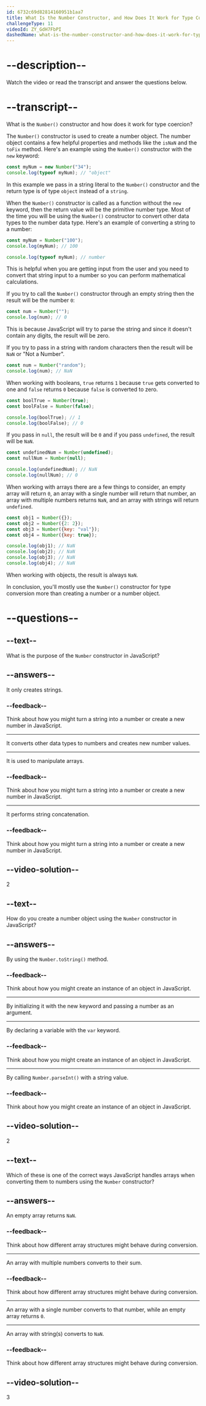 ```yaml
---
id: 6732c69d82814160951b1aa7
title: What Is the Number Constructor, and How Does It Work for Type Coercion?
challengeType: 11
videoId: ZY_GdH7FbPI
dashedName: what-is-the-number-constructor-and-how-does-it-work-for-type-coercion
---
```


# --description--

Watch the video or read the transcript and answer the questions below.

# --transcript--

What is the `Number()` constructor and how does it work for type coercion?

The `Number()` constructor is used to create a number object. The number object contains a few helpful properties and methods like the `isNaN` and the `toFix` method. Here's an example using the `Number()` constructor with the `new` keyword:

```js
const myNum = new Number("34");
console.log(typeof myNum); // "object" 
```

In this example we pass in a string literal to the `Number()` constructor and the return type is of type `object` instead of a `string`. 

When the `Number()` constructor is called as a function without the `new` keyword, then the return value will be the primitive number type. Most of the time you will be using the `Number()` constructor to convert other data types to the number data type. Here's an example of converting a string to a number:

```js
const myNum = Number("100");
console.log(myNum); // 100

console.log(typeof myNum); // number
```

This is helpful when you are getting input from the user and you need to convert that string input to a number so you can perform mathematical calculations. 

If you try to call the `Number()` constructor through an empty string then the result will be the number `0`: 

```js
const num = Number("");
console.log(num); // 0
```

This is because JavaScript will try to parse the string and since it doesn't contain any digits, the result will be zero.

If you try to pass in a string with random characters then the result will be `NaN` or "Not a Number". 

```js
const num = Number("random");
console.log(num); // NaN
```

When working with booleans, `true` returns `1` because `true` gets converted to one and `false` returns `0` because `false` is converted to zero. 

```js
const boolTrue = Number(true);
const boolFalse = Number(false);

console.log(boolTrue); // 1
console.log(boolFalse); // 0
```

If you pass in `null`, the result will be `0` and if you pass `undefined`, the result will be `NaN`. 

```js
const undefinedNum = Number(undefined);
const nullNum = Number(null);

console.log(undefinedNum); // NaN
console.log(nullNum); // 0
```

When working with arrays there are a few things to consider, an empty array will return `0`, an array with a single number will return that number, an array with multiple numbers returns `NaN`, and an array with strings will return `undefined`. 

```js
const obj1 = Number({});
const obj2 = Number({2: 2});
const obj3 = Number({key: "val"});
const obj4 = Number({key: true});

console.log(obj1); // NaN
console.log(obj2); // NaN
console.log(obj3); // NaN
console.log(obj4); // NaN
```

When working with objects, the result is always `NaN`.

In conclusion, you'll mostly use the `Number()` constructor for type conversion more than creating a number or a number object.

# --questions--

## --text--

What is the purpose of the `Number` constructor in JavaScript?

## --answers--

It only creates strings.

### --feedback--

Think about how you might turn a string into a number or create a new number in JavaScript.

---

It converts other data types to numbers and creates new number values.

---

It is used to manipulate arrays.

### --feedback--

Think about how you might turn a string into a number or create a new number in JavaScript.

---

It performs string concatenation.

### --feedback--

Think about how you might turn a string into a number or create a new number in JavaScript.

## --video-solution--

2

## --text--

How do you create a number object using the `Number` constructor in JavaScript?

## --answers--

By using the `Number.toString()` method.

### --feedback--

Think about how you might create an instance of an object in JavaScript.

---

By initializing it with the new keyword and passing a number as an argument.

---

By declaring a variable with the `var` keyword.

### --feedback--

Think about how you might create an instance of an object in JavaScript.

---

By calling `Number.parseInt()` with a string value.

### --feedback--

Think about how you might create an instance of an object in JavaScript.

## --video-solution--

2

## --text--

Which of these is one of the correct ways JavaScript handles arrays when converting them to numbers using the `Number` constructor?

## --answers--

An empty array returns `NaN`.

### --feedback--

Think about how different array structures might behave during conversion.

---

An array with multiple numbers converts to their sum.

### --feedback--

Think about how different array structures might behave during conversion.

---

An array with a single number converts to that number, while an empty array returns `0`.

---

An array with string(s) converts to `NaN`.

### --feedback--

Think about how different array structures might behave during conversion.

## --video-solution--

3
